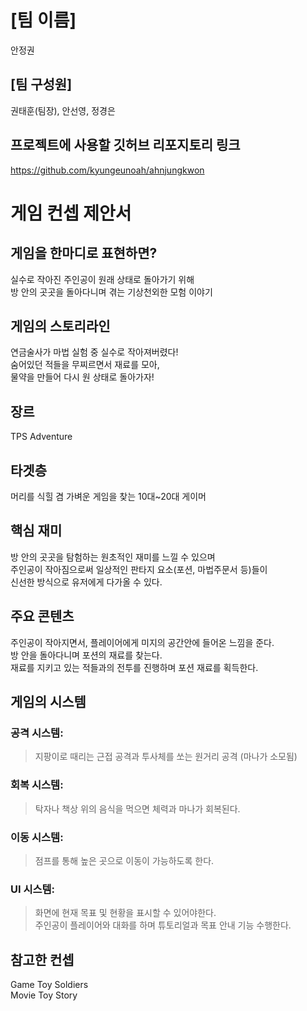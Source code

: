 # [팀 이름]
안정권
## [팀 구성원]
권태훈(팀장), 안선영, 정경은
## 프로젝트에 사용할 깃허브 리포지토리 링크
https://github.com/kyungeunoah/ahnjungkwon
# 게임 컨셉 제안서
## 게임을 한마디로 표현하면?
실수로 작아진 주인공이 원래 상태로 돌아가기 위해 <br/>
방 안의 곳곳을 돌아다니며 겪는 기상천외한 모험 이야기 
## 게임의 스토리라인
연금술사가 마법 실험 중 실수로 작아져버렸다! <br/>
숨어있던 적들을 무찌르면서 재료를 모아, <br/>
물약을 만들어 다시 원 상태로 돌아가자! <br/>
## 장르
TPS Adventure
## 타겟층
머리를 식힐 겸 가벼운 게임을 찾는 10대~20대 게이머 

## 핵심 재미
방 안의 곳곳을 탐험하는 원초적인 재미를 느낄 수 있으며 <br/>
주인공이 작아짐으로써 일상적인 판타지 요소(포션, 마법주문서 등)들이 <br/>신선한 방식으로 유저에게 다가올 수 있다. 

## 주요 콘텐츠
주인공이 작아지면서, 플레이어에게 미지의 공간안에 들어온 느낌을 준다.<br/>
방 안을 돌아다니며 포션의 재료를 찾는다. <br/>
재료를 지키고 있는 적들과의 전투를 진행하며 포션 재료를 획득한다. <br/>

## 게임의 시스템
### 공격 시스템: 
>지팡이로 때리는 근접 공격과 
>투사체를 쏘는 원거리 공격 (마나가 소모됨)

### 회복 시스템: 
>탁자나 책상 위의 음식을 먹으면 체력과 마나가 회복된다.

### 이동 시스템: 
>점프를 통해 높은 곳으로 이동이 가능하도록 한다.

### UI 시스템:
>화면에 현재 목표 및 현황을 표시할 수 있어야한다. <br />
>주인공이 플레이어와 대화를 하며 튜토리얼과 목표 안내 기능 수행한다.

## 참고한 컨셉 
Game Toy Soldiers <br />
Movie Toy Story


